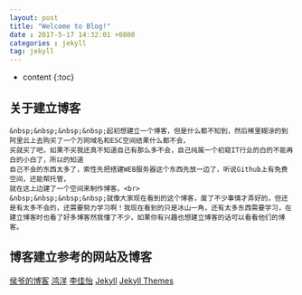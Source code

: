 ```yaml
---
layout: post
title: "Welcome to Blog!"
date : 2017-5-17 14:32:01 +0800
categories : jekyll
tag: jekyll
---
```


* content
{:toc}



关于建立博客
---------------------------
	&nbsp;&nbsp;&nbsp;&nbsp;起初想建立一个博客，但是什么都不知到，然后稀里糊涂的到阿里云上去购买了一个万网域名和ESC空间结果什么都不会，
	买就买了吧，如果不买我还真不知道自己有那么多不会，自己纯属一个初窥IT行业的白的不能再白的小白了，所以的知道
	自己不会的东西太多了，索性先把搭建WEB服务器这个东西先放一边了，听说Github上有免费空间，还能帮托管，
	就在这上边建了一个空间来制作博客。<br>
	&nbsp;&nbsp;&nbsp;&nbsp;就像大家现在看到的这个博客，废了不少事情才弄好的，但还是有太多不会的，还需要努力学习啊！我现在看到的只是冰山一角，还有太多东西需要学习，在建立博客时也看了好多博客然我懂了不少，如果你有兴趣也想建立博客的话可以看看他们的博客。

博客建立参考的网站及博客
---------------------------
[侯爷的博客](http://www.houye.xyz/)
[鸿洋](http://blog.csdn.net/lmj623565791/article/details/51319147)
[李佳怡](http://www.cnblogs.com/lijiayi/p/githubpages.html)
[Jekyll](http://jekyll.com.cn/)
[Jekyll Themes](http://jekyllthemes.org/)
